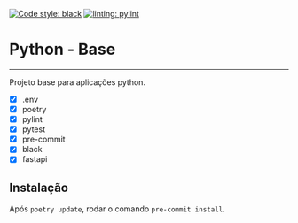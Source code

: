 [![Code style: black](https://img.shields.io/badge/code%20style-black-000000.svg)](https://github.com/psf/black)
[![linting: pylint](https://img.shields.io/badge/linting-pylint-yellowgreen)](https://github.com/PyCQA/pylint)

# Python - Base
---
Projeto base para aplicações python.

- [x] .env
- [x] poetry
- [x] pylint
- [x] pytest
- [x] pre-commit
- [x] black
- [x] fastapi

## Instalação
Após `poetry update`, rodar o comando `pre-commit install`.